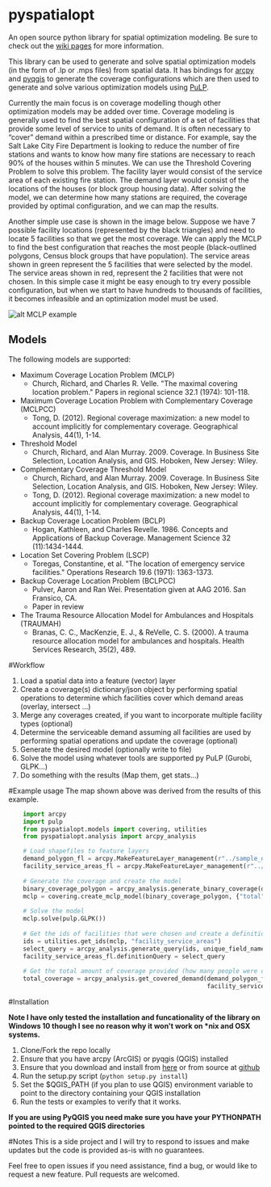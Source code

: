 # pyspatialopt
An open source python library for spatial optimization modeling. Be sure to check out the [wiki pages](https://github.com/apulverizer/pyspatialopt/wiki) for more information.

This library can be used to generate and solve spatial optimization models (in the form of .lp or .mps files) from spatial data. 
It has bindings for [arcpy](http://desktop.arcgis.com/en/arcmap/latest/analyze/arcpy/what-is-arcpy-.htm) and [pyqgis](http://docs.qgis.org/testing/en/docs/pyqgis_developer_cookbook/) to generate the coverage configurations which are then used to generate and solve various optimization models using [PuLP](http://www.coin-or.org/PuLP/).

Currently the main focus is on coverage modelling though other optimization models may be added over time. Coverage modeling is generally used to find the best spatial configuration of a set of facilities that provide some level of service to units of demand. It is often necessary to “cover” demand within a prescribed time or distance. For example, say the Salt Lake City Fire Department is looking to reduce the number of fire stations and wants to know how many fire stations are necessary to reach 90% of the houses within 5 minutes. We can use the Threshold Covering Problem to solve this problem. The facility layer would consist of the service area of each existing fire station. The demand layer would consist of the locations of the houses (or block group housing data). After solving the model, we can determine how many stations are required, the coverage provided by optimal configuration, and we can map the results. 

Another simple use case is shown in the image below. Suppose we have 7 possible facility locations (represented by the black triangles) and need to locate 5 facilities so that we get the most coverage. We can apply the MCLP to find the best configuration that reaches the most people (black-outlined polygons, Census block groups that have population). The service areas shown in green represent the 5 facilities that were selected by the model. The service areas shown in red, represent the 2 facilities that were not chosen. In this simple case it might be easy enough to try every possible configuration, but when we start to have hundreds to thousands of facilities, it becomes infeasible and an optimization model must be used.

![alt MCLP example](https://github.com/apulverizer/pyspatialopt/wiki/img/mclp_example.JPG "MCLP Example")

## Models

The following models are supported:

 * Maximum Coverage Location Problem (MCLP) 
    * Church, Richard, and Charles R. Velle. "The maximal covering location problem." Papers in regional science 32.1 (1974): 101-118.
 * Maximum Coverage Location Problem with Complementary Coverage (MCLPCC)
   * Tong, D. (2012). Regional coverage maximization: a new model to account implicitly for complementary coverage. Geographical Analysis, 44(1), 1-14.
 * Threshold Model
    * Church, Richard, and Alan Murray. 2009. Coverage. In Business Site Selection, Location Analysis, and GIS. Hoboken, New Jersey: Wiley.
 * Complementary Coverage Threshold Model
    * Church, Richard, and Alan Murray. 2009. Coverage. In Business Site Selection, Location Analysis, and GIS. Hoboken, New Jersey: Wiley.
    * Tong, D. (2012). Regional coverage maximization: a new model to account implicitly for complementary coverage. Geographical Analysis, 44(1), 1-14.
 * Backup Coverage Location Problem (BCLP)
    * Hogan, Kathleen, and Charles Revelle. 1986. Concepts and Applications of Backup Coverage. Management Science 32 (11):1434-1444.
 * Location Set Covering Problem (LSCP)
    * Toregas, Constantine, et al. "The location of emergency service facilities." Operations Research 19.6 (1971): 1363-1373.
 * Backup Coverage Location Problem (BCLPCC)
    * Pulver, Aaron and Ran Wei. Presentation given at AAG 2016. San Fransico, CA.
    * Paper in review
 * The Trauma Resource Allocation Model for Ambulances and Hospitals (TRAUMAH)
    * Branas, C. C., MacKenzie, E. J., & ReVelle, C. S. (2000). A trauma resource allocation model for ambulances and hospitals. Health Services Research, 35(2), 489.
 
#Workflow
1. Load a spatial data into a feature (vector) layer
2. Create a coverage(s) dictionary/json object by performing spatial operations to determine which facilities cover which demand areas (overlay, intersect ...)
3. Merge any coverages created, if you want to incorporate multiple facility types (optional)
4. Determine the serviceable demand assuming all facilities are used by performing spatial operations and update the coverage (optional)
5. Generate the desired model (optionally write to file)
6. Solve the model using whatever tools are supported py PuLP (Gurobi, GLPK...)
7. Do something with the results (Map them, get stats...)

#Example usage
The map shown above was derived from the results of this example.

```python
    import arcpy
    import pulp
    from pyspatialopt.models import covering, utilities
    from pyspatialopt.analysis import arcpy_analysis

    # Load shapefiles to feature layers
    demand_polygon_fl = arcpy.MakeFeatureLayer_management(r"../sample_data/demand_polygon.shp").getOutput(0)
    facility_service_areas_fl = arcpy.MakeFeatureLayer_management(r"../sample_data/facility_service_areas.shp").getOutput(0)
    
    # Generate the coverage and create the model
    binary_coverage_polygon = arcpy_analysis.generate_binary_coverage(demand_polygon_fl, facility_service_areas_fl, "Population", "GEOID10", "ORIG_ID")
    mclp = covering.create_mclp_model(binary_coverage_polygon, {"total": 5}, "mclp.lp")
    
    # Solve the model
    mclp.solve(pulp.GLPK())
    
    # Get the ids of facilities that were chosen and create a definition/selection query
    ids = utilities.get_ids(mclp, "facility_service_areas")
    select_query = arcpy_analysis.generate_query(ids, unique_field_name="ORIG_ID")
    facility_service_areas_fl.definitionQuery = select_query
    
    # Get the total amount of coverage provided (how many people were covered by this model)
    total_coverage = arcpy_analysis.get_covered_demand(demand_polygon_fl, "Population", "binary",
                                                       facility_service_areas_fl)
```
 
#Installation

**Note I have only tested the installation and funcationality of the library on Windows 10 though I see no reason why it won't work on \*nix and OSX systems.**

1. Clone/Fork the repo locally
2. Ensure that you have arcpy (ArcGIS) or pyqgis (QGIS) installed
3. Ensure that you download and install from [here](http://www.coin-or.org/PuLP/) or from source at [github](https://github.com/coin-or/pulp)
4. Run the setup.py script (```python setup.py install```)
5. Set the $QGIS_PATH (if you plan to use QGIS) environment variable to point to the directory containing your QGIS installation
6. Run the tests or examples to verify that it works. 

**If you are using PyQGIS you need make sure you have your PYTHONPATH pointed to the required QGIS directories**
 
 
#Notes
This is a side project and I will try to respond to issues and make updates but the code is provided as-is with no guarantees. 

Feel free to open issues if you need assistance, find a bug, or would like to request a new feature. Pull requests are welcomed.

